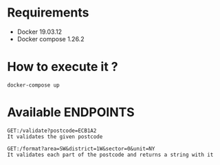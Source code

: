 # Requirements

<ul>
    <li>Docker 19.03.12</li>
    <li>Docker compose 1.26.2 </li>
</ul>

# How to execute it ?

    docker-compose up
    
# Available ENDPOINTS

    GET:/validate?postcode=ECB1A2
    It validates the given postcode
    
    GET:/format?area=SW&district=1W&sector=0&unit=NY
    It validates each part of the postcode and returns a string with it
    
